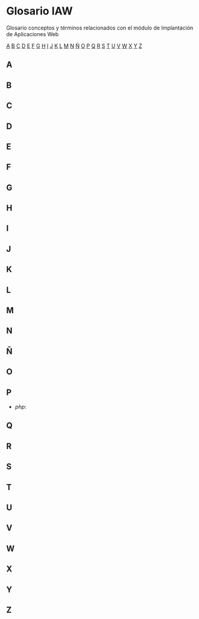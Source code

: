 # Glosario IAW

Glosario conceptos y términos relacionados con el módulo de Implantación de Aplicaciones Web

[A](#a) [B](#b) [C](#c) [D](#d) [E](#e) [F](#f) [G](#g) [H](#h) [I](#i) [J](#j) [K](#k) [L](#l) [M](#m) [N](#n) [Ñ](#ñ) [O](#o) [P](#p) [Q](#q) [R](#r) [S](#s) [T](#t) [U](#u) [V](#v) [W](#w) [X](#x) [Y](#y) [Z](#z)

## A
## B
## C
## D
## E
## F
## G
## H
## I
## J
## K
## L
## M
## N
## Ñ
## O
## P

* *php*:

## Q
## R
## S
## T
## U
## V
## W
## X
## Y
## Z